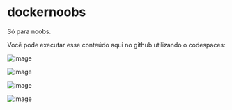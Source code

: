 # dockernoobs

Só para noobs.

Você pode executar esse conteúdo aqui no github utilizando o codespaces:

![image](https://github.com/mantenedor/dockernoobs/assets/5191875/4ff3a537-d87a-402f-9fca-d2a6e9e3dda2)

![image](https://github.com/mantenedor/dockernoobs/assets/5191875/61e82d55-3366-4cec-bdfa-7296d9b65145)

![image](https://github.com/mantenedor/dockernoobs/assets/5191875/caa2353a-f073-4926-9394-5d855538bd85)

![image](https://github.com/mantenedor/dockernoobs/assets/5191875/f7e42b73-f2bd-478d-8d55-1e9d415e0296)

